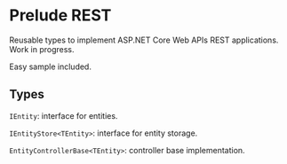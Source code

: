 # Prelude REST

Reusable types to implement ASP.NET Core Web APIs REST applications. Work in progress.

Easy sample included.

## Types

`IEntity`: interface for entities.

`IEntityStore<TEntity>`: interface for entity storage.

`EntityControllerBase<TEntity>`: controller base implementation.

